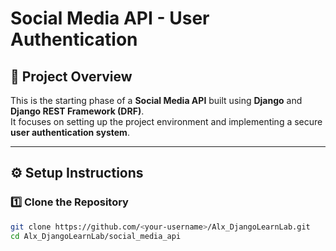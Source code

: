 # Social Media API - User Authentication

## 📘 Project Overview
This is the starting phase of a **Social Media API** built using **Django** and **Django REST Framework (DRF)**.  
It focuses on setting up the project environment and implementing a secure **user authentication system**.

---

## ⚙️ Setup Instructions

### 1️⃣ Clone the Repository
```bash
git clone https://github.com/<your-username>/Alx_DjangoLearnLab.git
cd Alx_DjangoLearnLab/social_media_api
